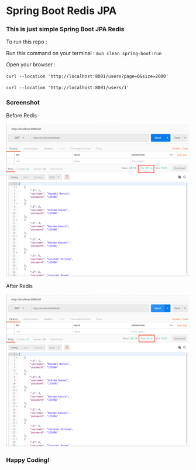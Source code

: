 # Spring Boot Redis JPA

### This is just simple Spring Boot JPA Redis

To run this repo :

Run this command on your terminal : `mvn clean spring-boot:run`

Open your browser :

`curl --location 'http://localhost:8081/users?page=0&size=2000'`

`curl --location 'http://localhost:8081/users/1'`

### Screenshot

Before Redis

![Before Redis](img/before.png "Before Redis")

After Redis

![After Redis](img/after.png "After Redis")

### Happy Coding!

